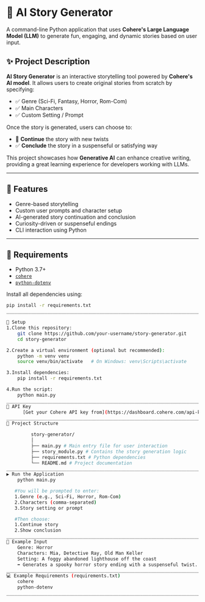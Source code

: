 # 🧠 AI Story Generator

A command-line Python application that uses **Cohere's Large Language Model (LLM)** to generate fun, engaging, and dynamic stories based on user input.

## ✨ Project Description

**AI Story Generator** is an interactive storytelling tool powered by **Cohere's AI model**. It allows users to create original stories from scratch by specifying:

- ✅ Genre (Sci-Fi, Fantasy, Horror, Rom-Com)
- ✅ Main Characters
- ✅ Custom Setting / Prompt

Once the story is generated, users can choose to:
- 🔁 **Continue** the story with new twists
- ✅ **Conclude** the story in a suspenseful or satisfying way

This project showcases how **Generative AI** can enhance creative writing, providing a great learning experience for developers working with LLMs.

---

## 🚀 Features  

- Genre-based storytelling
- Custom user prompts and character setup
- AI-generated story continuation and conclusion
- Curiosity-driven or suspenseful endings
- CLI interaction using Python

---

## 🧩 Requirements

- Python 3.7+
- [`cohere`](https://pypi.org/project/cohere/)
- [`python-dotenv`](https://pypi.org/project/python-dotenv/)

Install all dependencies using:

```bash
pip install -r requirements.txt
____________________________________________________________________________________________________________________________________________________________________________________________________________________

🔧 Setup
1.Clone this repository:
    git clone https://github.com/your-username/story-generator.git
    cd story-generator

2.Create a virtual environment (optional but recommended):
    python -m venv venv
    source venv/bin/activate   # On Windows: venv\Scripts\activate

3.Install dependencies:
    pip install -r requirements.txt

4.Run the script:
    python main.py
____________________________________________________________________________________________________________________________________________________________________
🔑 API Key
      [Get your Cohere API key from](https://dashboard.cohere.com/api-keys) for more information
____________________________________________________________________________________________________________________________________________________________________
📁 Project Structure

         story-generator/
         │
         ├── main.py # Main entry file for user interaction
         ├── story_module.py # Contains the story generation logic
         ├── requirements.txt # Python dependencies
         └── README.md # Project documentation
___________________________________________________________________________________________________________________________________________________________________
▶️ Run the Application
    python main.py

   #You will be prompted to enter:
   1.Genre (e.g., Sci-Fi, Horror, Rom-Com)
   2.Characters (comma-separated)
   3.Story setting or prompt

   #Then choose:
   1.Continue story
   2.Show conclusion
___________________________________________________________________________________________________________________________________________________________________
🧪 Example Input
    Genre: Horror
    Characters: Mia, Detective Ray, Old Man Keller
    Setting: A foggy abandoned lighthouse off the coast
    ➡️ Generates a spooky horror story ending with a suspenseful twist. You can then choose to continue or conclude the story.
____________________________________________________________________________________________________________________________________________________________________
💻 Example Requirements (requirements.txt)
    cohere
    python-dotenv
____________________________________________________________________________________________________________________________________________________________________________________________________________________
  
